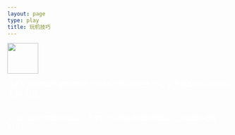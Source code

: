 ```yaml
---
layout: page
type: play
title: 玩机技巧
---
```

  
 
<div class="cardcontent">
  <div class="shortcut card">
	  <a href="myshortcut">
	  	<img class="nofancybox" width="70px" height="70px" src="https://help.apple.com/assets/5B9014F10946229C37C593B4/5B9014F50946229C37C593C7/zh_CN/18c714c61bfdebca44fe6989f0a2511d.png" />
	  </a>
	  <div class="details" style="color: white;">
		  <p>捷径是一种可以使用应用完成一个或多个任务的快捷方式。这里是我的一些自制和搜集的捷径</p>
	  </div>
  </div>
  <div class="RSS card">
	  <div style="text-align: center;padding-top:8px">
		<a href="myrss" style="border-bottom:none;">
			<i class="fa fa-rss" style="font-size: 56px;color: #fc6423;" aria-hidden="true"></i>
		</a>
	  </div>
	  <div class="details" style="color: white;">
		  <p>这里是我的一些自制RSS源，主要是一些影视资讯和通知类，也可以帮你定制RSS！</p>
	  </div>
  </div>
</div>